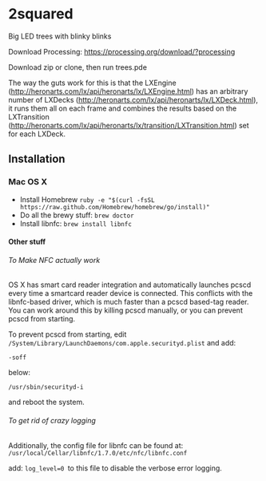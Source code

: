 2squared
========

Big LED trees with blinky blinks

Download Processing: https://processing.org/download/?processing

Download zip or clone, then run trees.pde

The way the guts work for this is that the LXEngine (http://heronarts.com/lx/api/heronarts/lx/LXEngine.html) has an arbitrary number of LXDecks (http://heronarts.com/lx/api/heronarts/lx/LXDeck.html), it runs them all on each frame and combines the results based on the LXTransition (http://heronarts.com/lx/api/heronarts/lx/transition/LXTransition.html) set for each LXDeck.

## Installation

### Mac OS X

* Install Homebrew `ruby -e "$(curl -fsSL https://raw.github.com/Homebrew/homebrew/go/install)"`
* Do all the brewy stuff: `brew doctor`
* Install libnfc: `brew install libnfc`

#### Other stuff

###### To Make NFC actually work

OS X has smart card reader integration and automatically launches pcscd every time a smartcard reader device is connected. This conflicts with the libnfc-based driver, which is much faster than a pcscd based-tag reader. You can work around this by killing pcscd manually, or you can prevent pcscd from starting.

To prevent pcscd from starting, edit `/System/Library/LaunchDaemons/com.apple.securityd.plist` and add:

`-soff`

below:

`/usr/sbin/securityd-i`

and reboot the system.

###### To get rid of crazy logging

Additionally, the config file for libnfc can be found at: `/usr/local/Cellar/libnfc/1.7.0/etc/nfc/libnfc.conf`

add: `log_level=0 `to this file to disable the verbose error logging.
